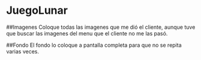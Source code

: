 # JuegoLunar

##Imagenes
Coloque todas las imagenes que me dió el cliente, aunque tuve que buscar las imagenes del menu que el cliente no me las pasó.

##Fondo
El fondo lo coloque a pantalla completa para que no se repita varias veces.

